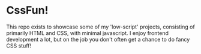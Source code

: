 # CssFun!

This repo exists to showcase some of my 'low-script' projects, consisting of primarily HTML and CSS, with minimal javascript. I enjoy frontend development a lot, but on the job you don't often get a chance to do fancy CSS stuff!

